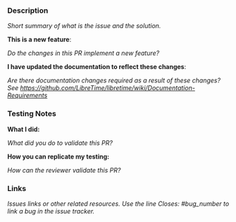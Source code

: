 ### Description

_Short summary of what is the issue and the solution._

**This is a new feature**:

_Do the changes in this PR implement a new feature?_

**I have updated the documentation to reflect these changes**:

_Are there documentation changes required as a result of these changes? See
https://github.com/LibreTime/libretime/wiki/Documentation-Requirements_

### Testing Notes

**What I did:**

_What did you do to validate this PR?_

**How you can replicate my testing:**

_How can the reviewer validate this PR?_

### **Links**

_Issues links or other related resources. Use the line Closes: #bug_number to
link a bug in the issue tracker._

